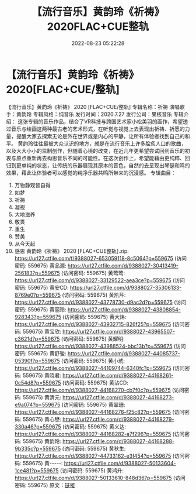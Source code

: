 ﻿---
title: 【流行音乐】黄韵玲《祈祷》2020FLAC+CUE整轨
date: 2022-08-23 05:22:28
categories: APE、FLAC、MP3
tags: 华语中文
---
# 【流行音乐】黄韵玲《祈祷》2020[FLAC+CUE/整轨]

【流行音乐】黄韵玲《祈祷》 2020 [FLAC+CUE/整轨]
专辑名称：祈祷
演唱歌手：黄韵玲
专辑风格：纯音乐
发行时间：2020.7.27
发行公司：果核音乐
专辑介绍：
这张专辑的音乐作品，结合了VR科技与跨国艺术家小松美羽的画作，希望透过音乐与绘画这两种最古老的艺术形式，在听觉与视觉上去表现出祈祷、祈愿的力量，提醒大家去探索无论是外在世界或是内心的平静，让所有体验者找到自己的和平。
黄韵玲往往最被大众认识的地方，就是在流行音乐上许多脍炙人口的歌曲，以及大大小小的监制创作，但随着心境的改变，在近几年更希望尝试回到音乐的初衷与原点重新再去构思音乐不同的可能性。在这次创作上，希望能藉由更纯粹、回归到更单纯的状态，让传统的乐器展现其原本的音色，自然的去呈现出琴瑟和鸣的效果，藉此让体验者可以感觉的纯净乐器共鸣所带来的沉浸感。
专辑曲目：
01. 万物静观皆自得
02. 如梦
03. 祈祷
04. 凝视
05. 大地滋养
06. 敬畏
07. 重生
08. 赞美
09. 从今天起
10. 感恩
黄韵玲《祈祷》 2020 [FLAC+CUE整轨].zip: https://url27.ctfile.com/f/9388027-653059118-8c5064?p=559675
(访问密码: 559675)
黄品源: https://url27.ctfile.com/d/9388027-30413419-256183?p=559675
(访问密码: 559675)
黄莺莺: https://url27.ctfile.com/d/9388027-33129522-aea3ce?p=559675
(访问密码: 559675)
黄安CD: https://url27.ctfile.com/d/9388027-35306133-8769e0?p=559675
(访问密码: 559675)
黄凯芹: https://url27.ctfile.com/d/9388027-43778730-d9ac2d?p=559675
(访问密码: 559675)
黄丽玲: https://url27.ctfile.com/d/9388027-43808854-928343?p=559675
(访问密码: 559675)
黄大炜: https://url27.ctfile.com/d/9388027-43932715-826f25?p=559675
(访问密码: 559675)
黄宝欣: https://url27.ctfile.com/d/9388027-43965507-c3621d?p=559675
(访问密码: 559675)
黄耀明: https://url27.ctfile.com/d/9388027-43988524-bbc13b?p=559675
(访问密码: 559675)
黄舒骏: https://url27.ctfile.com/d/9388027-44085737-05390f?p=559675
(访问密码: 559675)
黄小琥: https://url27.ctfile.com/d/9388027-44109744-6340fc?p=559675
(访问密码: 559675)
黄晓君: https://url27.ctfile.com/d/9388027-44168261-0c54d8?p=559675
(访问密码: 559675)
黄沾CD: https://url27.ctfile.com/d/9388027-44168270-cb7f0c?p=559675
(访问密码: 559675)
黄清元: https://url27.ctfile.com/d/9388027-44168273-e9a074?p=559675
(访问密码: 559675)
黄翠珊: https://url27.ctfile.com/d/9388027-44168276-f25c82?p=559675
(访问密码: 559675)
黄心懋: https://url27.ctfile.com/d/9388027-44168279-330a46?p=559675
(访问密码: 559675)
黄义达: https://url27.ctfile.com/d/9388027-44168282-a7f296?p=559675
(访问密码: 559675)
黄韵玲: https://url27.ctfile.com/d/9388027-44168288-9b335c?p=559675
(访问密码: 559675)
黄秋生: https://url27.ctfile.com/d/9388027-44733162-e3f454?p=559675
(访问密码: 559675)
黄-----: https://url27.ctfile.com/d/9388027-50133604-1ce481?p=559675
(访问密码: 559675)
黄鸿升: https://url27.ctfile.com/d/9388027-50133610-848d36?p=559675
(访问密码: 559675)
原文：[链接](https://blog.sina.com.cn/s/blog_1647c7e7601030z0e.html)